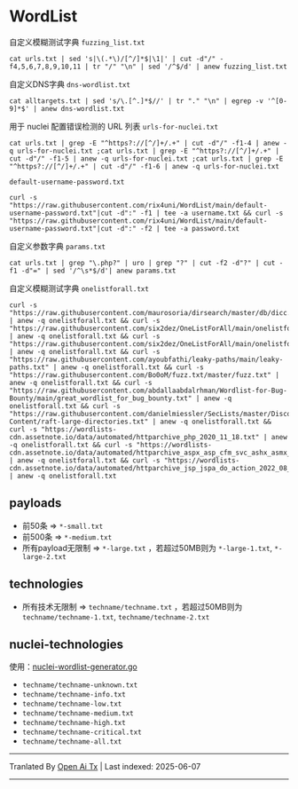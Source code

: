 # WordList

自定义模糊测试字典 `fuzzing_list.txt`
```
cat urls.txt | sed 's|\(.*\)/[^/]*$|\1|' | cut -d"/" -f4,5,6,7,8,9,10,11 | tr "/" "\n" | sed '/^$/d' | anew fuzzing_list.txt
```

自定义DNS字典 `dns-wordlist.txt`
```
cat alltargets.txt | sed 's/\.[^.]*$//' | tr "." "\n" | egrep -v '^[0-9]*$' | anew dns-wordlist.txt
```

用于 nuclei 配置错误检测的 URL 列表 `urls-for-nuclei.txt`
```
cat urls.txt | grep -E "^https?://[^/]+/.+" | cut -d"/" -f1-4 | anew -q urls-for-nuclei.txt ;cat urls.txt | grep -E "^https?://[^/]+/.+" | cut -d"/" -f1-5 | anew -q urls-for-nuclei.txt ;cat urls.txt | grep -E "^https?://[^/]+/.+" | cut -d"/" -f1-6 | anew -q urls-for-nuclei.txt
```

`default-username-password.txt`
```
curl -s "https://raw.githubusercontent.com/rix4uni/WordList/main/default-username-password.txt"|cut -d":" -f1 | tee -a username.txt && curl -s "https://raw.githubusercontent.com/rix4uni/WordList/main/default-username-password.txt"|cut -d":" -f2 | tee -a password.txt
```

自定义参数字典 `params.txt`
```
cat urls.txt | grep "\.php?" | uro | grep "?" | cut -f2 -d"?" | cut -f1 -d"=" | sed '/^\s*$/d'| anew params.txt
```

自定义模糊测试字典 `onelistforall.txt`
```
curl -s "https://raw.githubusercontent.com/maurosoria/dirsearch/master/db/dicc.txt" | anew -q onelistforall.txt && curl -s "https://raw.githubusercontent.com/six2dez/OneListForAll/main/onelistforallmicro.txt" | anew -q onelistforall.txt && curl -s "https://raw.githubusercontent.com/six2dez/OneListForAll/main/onelistforallshort.txt" | anew -q onelistforall.txt && curl -s "https://raw.githubusercontent.com/ayoubfathi/leaky-paths/main/leaky-paths.txt" | anew -q onelistforall.txt && curl -s "https://raw.githubusercontent.com/Bo0oM/fuzz.txt/master/fuzz.txt" | anew -q onelistforall.txt && curl -s "https://raw.githubusercontent.com/abdallaabdalrhman/Wordlist-for-Bug-Bounty/main/great_wordlist_for_bug_bounty.txt" | anew -q onelistforall.txt && curl -s "https://raw.githubusercontent.com/danielmiessler/SecLists/master/Discovery/Web-Content/raft-large-directories.txt" | anew -q onelistforall.txt && curl -s "https://wordlists-cdn.assetnote.io/data/automated/httparchive_php_2020_11_18.txt" | anew -q onelistforall.txt && curl -s "https://wordlists-cdn.assetnote.io/data/automated/httparchive_aspx_asp_cfm_svc_ashx_asmx_2020_11_18.txt" | anew -q onelistforall.txt && curl -s "https://wordlists-cdn.assetnote.io/data/automated/httparchive_jsp_jspa_do_action_2022_08_28.txt" | anew -q onelistforall.txt
```

## payloads
- 前50条 => `*-small.txt`
- 前500条 => `*-medium.txt`
- 所有payload无限制 => `*-large.txt` ，若超过50MB则为 `*-large-1.txt`, `*-large-2.txt`

## technologies
- 所有技术无限制 => `techname/techname.txt` ，若超过50MB则为 `techname/techname-1.txt`, `techname/techname-2.txt`

## nuclei-technologies
使用：[nuclei-wordlist-generator.go](https://github.com/rix4uni/WordList/blob/main/wordlist-generator-tools/nuclei-wordlist-generator.go)

- `techname/techname-unknown.txt`
- `techname/techname-info.txt`
- `techname/techname-low.txt`
- `techname/techname-medium.txt`
- `techname/techname-high.txt`
- `techname/techname-critical.txt`
- `techname/techname-all.txt`


---

Tranlated By [Open Ai Tx](https://github.com/OpenAiTx/OpenAiTx) | Last indexed: 2025-06-07

---